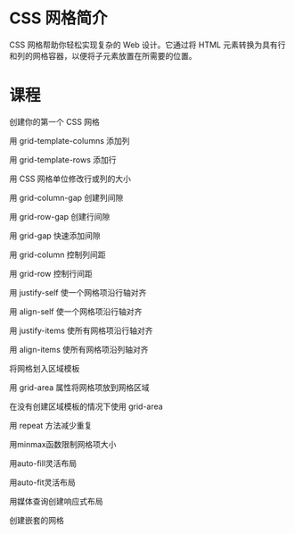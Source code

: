 # CSS 网格简介 #

CSS 网格帮助你轻松实现复杂的 Web 设计。它通过将 HTML 元素转换为具有行和列的网格容器，以便将子元素放置在所需要的位置。

# 课程 #

创建你的第一个 CSS 网格

用 grid-template-columns 添加列

用 grid-template-rows 添加行

用 CSS 网格单位修改行或列的大小

用 grid-column-gap 创建列间隙

用 grid-row-gap 创建行间隙

用 grid-gap 快速添加间隙

用 grid-column 控制列间距

用 grid-row 控制行间距

用 justify-self 使一个网格项沿行轴对齐

用 align-self 使一个网格项沿行轴对齐

用 justify-items 使所有网格项沿行轴对齐

用 align-items 使所有网格项沿列轴对齐

将网格划入区域模板

用 grid-area 属性将网格项放到网格区域

在没有创建区域模板的情况下使用 grid-area

用 repeat 方法减少重复

用minmax函数限制网格项大小

用auto-fill灵活布局

用auto-fit灵活布局

用媒体查询创建响应式布局

创建嵌套的网格